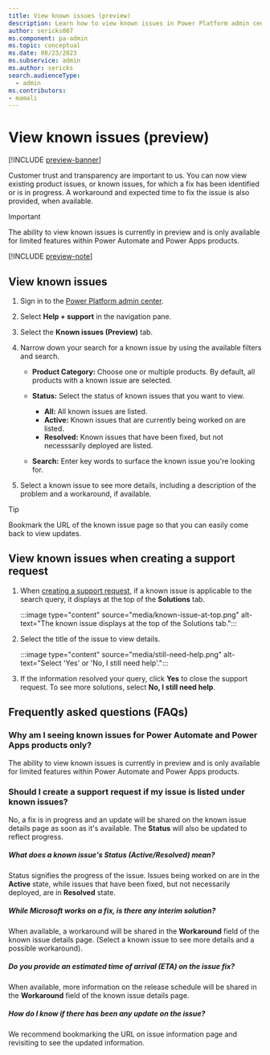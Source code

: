 ```yaml
---
title: View known issues (preview)
description: Learn how to view known issues in Power Platform admin center.
author: sericks007
ms.component: pa-admin
ms.topic: conceptual
ms.date: 08/23/2023
ms.subservice: admin
ms.author: sericks 
search.audienceType: 
  - admin
ms.contributors:
- mamali
---
```

# View known issues (preview)

[!INCLUDE [preview-banner](~/../shared-content/shared/preview-includes/preview-banner.md)]

Customer trust and transparency are important to us. You can now view existing product issues, or known issues, for which a fix has been identified or is in progress. A workaround and expected time to fix the issue is also provided, when available.  
  
> [!Important]
> The ability to view known issues is currently in preview and is only available for limited features within Power Automate and Power Apps products.

[!INCLUDE [preview-note](~/../shared-content/shared/preview-includes/preview-note.md)]

## View known issues  
  
1.  Sign in to the [Power Platform admin center](https://admin.powerplatform.microsoft.com/).
1.  Select **Help + support** in the navigation pane.
1.  Select the **Known issues (Preview)** tab.
1.  Narrow down your search for a known issue by using the available filters and search.

    - **Product Category:** Choose one or multiple products. By default, all products with a known issue are selected.
     - **Status:** Select the status of known issues that you want to view.
         
        - **All:** All known issues are listed.
        - **Active:** Known issues that are currently being worked on are listed.
        - **Resolved:** Known issues that have been fixed, but not necesssarily deployed are listed.

    - **Search:** Enter key words to surface the known issue you're looking for.
    
1.  Select a known issue to see more details, including a description of the problem and a workaround, if available.

> [!Tip]
> Bookmark the URL of the known issue page so that you can easily come back to view updates.

## View known issues when creating a support request

1. When [creating a support request](get-help-support.md#view-solutions-or-create-a-support-request), if a known issue is applicable to the search query, it displays at the top of the **Solutions** tab.

   :::image type="content" source="media/known-issue-at-top.png" alt-text="The known issue displays at the top of the Solutions tab.":::

1. Select the title of the issue to view details.

    :::image type="content" source="media/still-need-help.png" alt-text="Select 'Yes' or 'No, I still need help'.":::
     
1. If the information resolved your query, click **Yes** to close the support request. To see more solutions, select **No, I still need help**.

## Frequently asked questions (FAQs)

### Why am I seeing known issues for Power Automate and Power Apps products only?

The ability to view known issues is currently in preview and is only available for limited features within Power Automate and Power Apps products.
 
### Should I create a support request if my issue is listed under known issues?

No, a fix is in progress and an update will be shared on the known issue details page as soon as it's available. The **Status** will also be updated to reflect progress.

##### What does a known issue's Status (Active/Resolved) mean?

Status signifies the progress of the issue. Issues being worked on are in the **Active** state, while issues that have been fixed, but not necessarily deployed, are in **Resolved** state.

##### While Microsoft works on a fix, is there any interim solution?

When available, a workaround will be shared in the **Workaround** field of the known issue details page. (Select a known issue to see more details and a possible workaround).

##### Do you provide an estimated time of arrival (ETA) on the issue fix?

When available, more information on the release schedule will be shared in the **Workaround** field of the known issue details page.

#####  How do I know if there has been any update on the issue?

We recommend bookmarking the URL on issue information page and revisiting to see the updated information.
